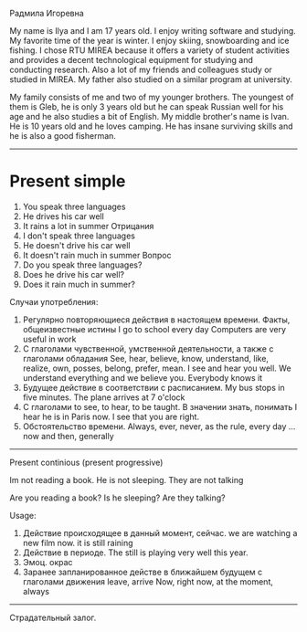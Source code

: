 Радмила Игоревна



My name is Ilya and I am 17 years old. I enjoy writing software and studying. My favorite time of the year is winter. I enjoy skiing, snowboarding and ice fishing. I chose RTU MIREA because it offers a variety of student activities and provides a decent technological equipment for studying and conducting research. Also a lot of my friends and colleagues study or studied in MIREA. My father also studied on a similar program at university.


My family consists of me and two of my younger brothers. The youngest of them is Gleb, he is only 3 years old but he can speak Russian well for his age and he also studies a bit of English. My middle brother's name is Ivan. He is 10 years old and he loves camping. He has insane surviving skills and he is also a good fisherman. 


---------
# Present simple

1) You speak three languages
2) He drives his car well
3) It rains a lot in summer
Отрицания
1) I don't speak three languages
2) He doesn't drive his car well
3) It doesn't rain much in summer
Вопрос
1) Do you speak three languages?
2) Does he drive his car well?
3) Does it rain much in summer?

Случаи употребления:
1) Регулярно повторяющиеся действия в настоящем времени. Факты, общеизвестные истины
I go to school every day
Computers are very useful in work
2) С глаголами чувственной, умственной деятельности, а также с глаголами обладания
See, hear, believe, know, understand, like, realize, own, posses, belong, prefer, mean.
I see and hear you well. We understand everything and we believe you. Everybody knows it
3) Будущее действие в соответствии с расписанием.
My bus stops in five minutes. The plane arrives at 7 o'clock
4) С глаголами to see, to hear, to be taught. В значении знать, понимать
I hear he is in Paris now. I see that you are right.
5) Обстоятельство времени. Always, ever, never, as the rule, every day ... now and then, generally

----------
Present continious (present progressive)

Im not reading a book.
He is not sleeping.
They are not talking

Are you reading a book?
Is he sleeping?
Are they talking?

Usage:
1) Действие происходящее в данный момент, сейчас.
we are watching a new film now. it is still raining
2) Действие в периоде.
The still is playing very well this year.
3) Эмоц. окрас
4) Заранее запланированное действе в ближайшем будущем с глаголами движения
leave, arrive
Now, right now, at the moment, always

---
Страдательный залог.

